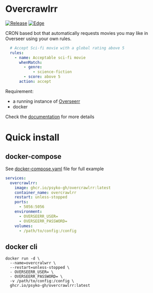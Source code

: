 # Overcrawlrr

[![Release](https://github.com/psyko-gh/overcrawlrr/actions/workflows/release.yaml/badge.svg)](https://github.com/psyko-gh/overcrawlrr/actions/workflows/release.yaml)
[![Edge](https://github.com/psyko-gh/overcrawlrr/actions/workflows/edge.yaml/badge.svg)](https://github.com/psyko-gh/overcrawlrr/actions/workflows/edge.yaml)

CRON based bot that automatically requests movies you may like in Overseer using your own rules.

```yaml
  # Accept Sci-fi movie with a global rating above 5
  rules:
    - name: Acceptable sci-fi movie
      whenMatch:
        - genre:
            - science-fiction
        - score: above 5
      action: accept
```

Requirement:
- a running instance of [Overseerr](https://overseerr.dev/)
- docker

Check the [documentation]() for more details

# Quick install

## docker-compose

See [docker-compose.yaml](docker-compose.yaml) file for full example

```yaml
services:
  overcrawlrr:
    image: ghcr.io/psyko-gh/overcrawlrr:latest
    container_name: overcrawlrr
    restart: unless-stopped
    ports:
      - 5056:5056
    environment:
      - OVERSEERR_USER=
      - OVERSEERR_PASSWORD=
    volumes:
      - /path/to/config:/config

```

## docker cli

```shell
docker run -d \
  --name=overcralwrr \
  --restart=unless-stopped \
  - OVERSEERR_USER= \
  - OVERSEERR_PASSWORD= \
  -v /path/to/config:/config \
  ghcr.io/psyko-gh/overcrawlrr:latest
```
